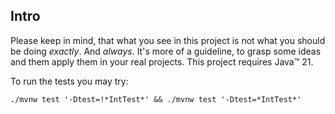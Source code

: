 ## Intro
Please keep in mind, that what you see in this project is not what you should be doing _exactly_. And _always_.
It's more of a guideline, to grasp some ideas and them apply them in your real projects.
This project requires Java™ 21.

To run the tests you may try:

    ./mvnw test '-Dtest=!*IntTest*' && ./mvnw test '-Dtest=*IntTest*'